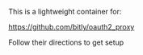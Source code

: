 This is a lightweight container for: 

https://github.com/bitly/oauth2_proxy

Follow their directions to get setup

